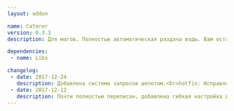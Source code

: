 ```yaml
---
layout: addon

name: Caterer
version: 0.3.3
description: Для магов. Полностью автоматическая раздача воды. Вам остается лишь заготовить еду и воду, остальное аддон сделает за вас.<br>Система запросов шепотом:<br>Магу можно послать запрос на конкретное количество воды и еды для Вас. Чтобы это сделать необходимо отправить магу сообщение шепотом:<br>#cat <количество еды> <количество воды>'<br>Примечание:<br>Префикс #cat должен быть обязателен. Так аддон поймет, что это запрос, а не обычное сообщение. В запросе стоит строгий порядок. Вначале указывается еда, затем вода. Обязательно указывать оба параметра.<br>Если вам какой-то предмет не нужен, значит в количестве напишите нуль. Примеры: #cat 20 0 - в обмене вы получите 20 шт. еды. #cat 20 40 - в обмене вы получите 20 шт. еды и 40 шт. воды.

dependencies:
 - name: Libs

changelog:
 - date: 2017-12-24
   description: Добавлена система запросов шепотом.<br>hotfix: Исправлено заполнение обмена несколькими стаками одного предмета.
 - date: 2017-12-12
   description: Почти полностью переписан, добавлена гибкая настройка для каждого класса.<br>Добавлена зависимость от !Libs.
---
```

